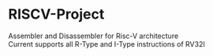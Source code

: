 # RISCV-Project
Assembler and Disassembler for Risc-V architecture  
Current supports all R-Type and I-Type instructions of RV32I  
